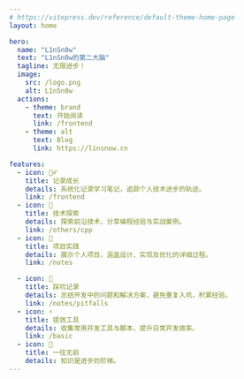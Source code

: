 ```yaml
---
# https://vitepress.dev/reference/default-theme-home-page
layout: home

hero:
  name: "L1nSn0w"
  text: "L1nSn0w的第二大脑"
  tagline: 无限进步！
  image:
    src: /logo.png
    alt: L1nSn0w
  actions:
    - theme: brand
      text: 开始阅读
      link: /frontend
    - theme: alt
      text: Blog
      link: https://linsnow.cn

features:
  - icon: 🧙‍♂️
    title: 记录成长
    details: 系统化记录学习笔记，追踪个人技术进步的轨迹。
    link: /frontend
  - icon: 🧐
    title: 技术探索
    details: 探索前沿技术，分享编程经验与实战案例。
    link: /others/cpp
  - icon: 🎈
    title: 项目实践
    details: 展示个人项目，涵盖设计、实现及优化的详细过程。
    link: /notes

  - icon: 🐞
    title: 踩坑记录
    details: 总结开发中的问题和解决方案，避免重复入坑，积累经验。
    link: /notes/pitfalls
  - icon: ⚡
    title: 提效工具
    details: 收集常用开发工具与脚本，提升日常开发效率。
    link: /basic
  - icon: 💯
    title: 一往无前
    details: 知识是进步的阶梯。
---
```


